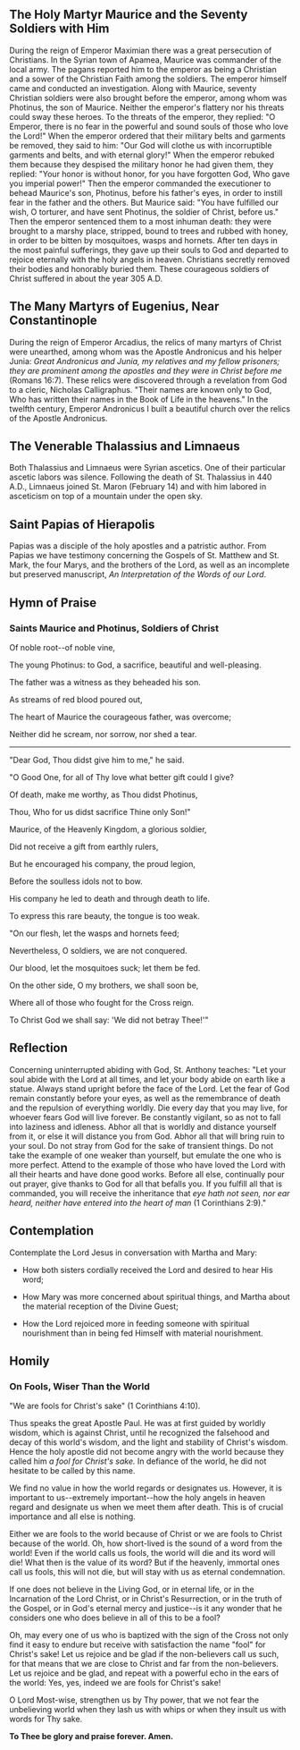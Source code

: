 ## The Holy Martyr Maurice and the Seventy Soldiers with Him

During the reign of Emperor Maximian there was a great persecution of Christians. In the Syrian town of Apamea, Maurice was commander of the local army. The pagans reported him to the emperor as being a Christian and a sower of the Christian Faith among the soldiers. The emperor himself came and conducted an investigation. Along with Maurice, seventy Christian soldiers were also brought before the emperor, among whom was Photinus, the son of Maurice. Neither the emperor's flattery nor his threats could sway these heroes. To the threats of the emperor, they replied: "O Emperor, there is no fear in the powerful and sound souls of those who love the Lord!" When the emperor ordered that their military belts and garments be removed, they said to him: "Our God will clothe us with incorruptible garments and belts, and with eternal glory!" When the emperor rebuked them because they despised the military honor he had given them, they replied: "Your honor is without honor, for you have forgotten God, Who gave you imperial power!" Then the emperor commanded the executioner to behead Maurice's son, Photinus, before his father's eyes, in order to instill fear in the father and the others. But Maurice said: "You have fulfilled our wish, O torturer, and have sent Photinus, the soldier of Christ, before us." Then the emperor sentenced them to a most inhuman death: they were brought to a marshy place, stripped, bound to trees and rubbed with honey, in order to be bitten by mosquitoes, wasps and hornets. After ten days in the most painful sufferings, they gave up their souls to God and departed to rejoice eternally with the holy angels in heaven. Christians secretly removed their bodies and honorably buried them. These courageous soldiers of Christ suffered in about the year 305 A.D.

## The Many Martyrs of Eugenius, Near Constantinople

During the reign of Emperor Arcadius, the relics of many martyrs of Christ were unearthed, among whom was the Apostle Andronicus and his helper Junia: *Great Andronicus and Junia, my relatives and my fellow prisoners; they are prominent among the apostles and they were in Christ before me* (Romans 16:7). These relics were discovered through a revelation from God to a cleric, Nicholas Calligraphus. "Their names are known only to God, Who has written their names in the Book of Life in the heavens." In the twelfth century, Emperor Andronicus I built a beautiful church over the relics of the Apostle Andronicus.

## The Venerable Thalassius and Limnaeus

Both Thalassius and Limnaeus were Syrian ascetics. One of their particular ascetic labors was silence. Following the death of St. Thalassius in 440 A.D., Limnaeus joined St. Maron (February 14) and with him labored in asceticism on top of a mountain under the open sky.

## Saint Papias of Hierapolis

Papias was a disciple of the holy apostles and a patristic author. From Papias we have testimony concerning the Gospels of St. Matthew and St. Mark, the four Marys, and the brothers of the Lord, as well as an incomplete but preserved manuscript, *An Interpretation of the Words of our Lord*.

## Hymn of Praise

### Saints Maurice and Photinus, Soldiers of Christ

Of noble root--of noble vine,

The young Photinus: to God, a sacrifice, beautiful and well-pleasing.

The father was a witness as they beheaded his son.

As streams of red blood poured out,

The heart of Maurice the courageous father, was overcome;

Neither did he scream, nor sorrow, nor shed a tear.

---------------

"Dear God, Thou didst give him to me," he said.

"O Good One, for all of Thy love what better gift could I give?

Of death, make me worthy, as Thou didst Photinus,

Thou, Who for us didst sacrifice Thine only Son!"

Maurice, of the Heavenly Kingdom, a glorious soldier,

Did not receive a gift from earthly rulers,

But he encouraged his company, the proud legion,

Before the soulless idols not to bow.

His company he led to death and through death to life.

To express this rare beauty, the tongue is too weak.

"On our flesh, let the wasps and hornets feed;

Nevertheless, O soldiers, we are not conquered.

Our blood, let the mosquitoes suck; let them be fed.

On the other side, O my brothers, we shall soon be,

Where all of those who fought for the Cross reign.

To Christ God we shall say: 'We did not betray Thee!'"

## Reflection

Concerning uninterrupted abiding with God, St. Anthony teaches: "Let your soul abide with the Lord at all times, and let your body abide on earth like a statue. Always stand upright before the face of the Lord. Let the fear of God remain constantly before your eyes, as well as the remembrance of death and the repulsion of everything worldly. Die every day that you may live, for whoever fears God will live forever. Be constantly vigilant, so as not to fall into laziness and idleness. Abhor all that is worldly and distance yourself from it, or else it will distance you from God. Abhor all that will bring ruin to your soul. Do not stray from God for the sake of transient things. Do not take the example of one weaker than yourself, but emulate the one who is more perfect. Attend to the example of those who have loved the Lord with all their hearts and have done good works. Before all else, continually pour out prayer, give thanks to God for all that befalls you. If you fulfill all that is commanded, you will receive the inheritance that *eye hath not seen, nor ear heard, neither have entered into the heart of man* (1 Corinthians 2:9)."

## Contemplation

Contemplate the Lord Jesus in conversation with Martha and Mary:

- How both sisters cordially received the Lord and desired to hear His word;

- How Mary was more concerned about spiritual things, and Martha about the material reception of the Divine Guest;

- How the Lord rejoiced more in feeding someone with spiritual nourishment than in being fed Himself with material nourishment.

## Homily

### On Fools, Wiser Than the World

"We are fools for Christ's sake" (1 Corinthians 4:10).

Thus speaks the great Apostle Paul. He was at first guided by worldly wisdom, which is against Christ, until he recognized the falsehood and decay of this world's wisdom, and the light and stability of Christ's wisdom. Hence the holy apostle did not become angry with the world because they called him *a fool for Christ's sake.* In defiance of the world, he did not hesitate to be called by this name.

We find no value in how the world regards or designates us. However, it is important to us--extremely important--how the holy angels in heaven regard and designate us when we meet them after death. This is of crucial importance and all else is nothing.

Either we are fools to the world because of Christ or we are fools to Christ because of the world. Oh, how short-lived is the sound of a word from the world! Even if the world calls us fools, the world will die and its word will die! What then is the value of its word? But if the heavenly, immortal ones call us fools, this will not die, but will stay with us as eternal condemnation.

If one does not believe in the Living God, or in eternal life, or in the Incarnation of the Lord Christ, or in Christ's Resurrection, or in the truth of the Gospel, or in God's eternal mercy and justice--is it any wonder that he considers one who does believe in all of this to be a fool?

Oh, may every one of us who is baptized with the sign of the Cross not only find it easy to endure but receive with satisfaction the name "fool" for Christ's sake! Let us rejoice and be glad if the non-believers call us such, for that means that we are close to Christ and far from the non-believers. Let us rejoice and be glad, and repeat with a powerful echo in the ears of the world: Yes, yes, indeed we are fools for Christ's sake!

O Lord Most-wise, strengthen us by Thy power, that we not fear the unbelieving world when they lash us with whips or when they insult us with words for Thy sake.

**To Thee be glory and praise forever. Amen.**
